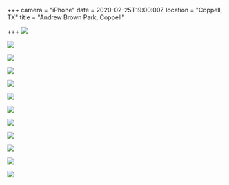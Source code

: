 +++
camera = "iPhone"
date = 2020-02-25T19:00:00Z
location = "Coppell, TX"
title = "Andrew Brown Park, Coppell"

+++
![](https://res.cloudinary.com/tobyblog/image/upload/v1582667482/img/FCB0FE25-7AD4-42C3-B774-3BB8EA5A9D34_wwxbnk.jpg)
<!--more-->

![](https://res.cloudinary.com/tobyblog/image/upload/v1582667507/img/29DBA9FD-52E4-4526-81C6-E40BC6BA056B_xadqt1.jpg)

![](https://res.cloudinary.com/tobyblog/image/upload/v1582667533/img/DD921D74-613D-498A-9A0E-AACC3DCF9F5F_q8r3at.jpg)

![](https://res.cloudinary.com/tobyblog/image/upload/v1582667565/img/2D24EDC5-1C3C-45C1-9ACB-05B54CE185BC_dfkj6n.jpg)

![](https://res.cloudinary.com/tobyblog/image/upload/v1582667595/img/34EE4450-EAEB-4C3A-AC27-1E0FECEB236D_e1kerz.jpg)

![](https://res.cloudinary.com/tobyblog/image/upload/v1582667618/img/B94F3EA8-D38A-4865-BC88-524138035F3B_cy1nix.jpg)

![](https://res.cloudinary.com/tobyblog/image/upload/v1582667635/img/3C2AA680-5092-4945-8E6F-FC9AAA66D9C4_vorsv8.jpg)

![](https://res.cloudinary.com/tobyblog/image/upload/v1582667657/img/039C86DA-8FC5-4C08-B0CE-25BF7650CA15_eqitdq.jpg)

![](https://res.cloudinary.com/tobyblog/image/upload/v1582667677/img/CD2BE27B-4AA5-454A-9608-3F6C2E0040C3_ps0p0k.jpg)

![](https://res.cloudinary.com/tobyblog/image/upload/v1582667694/img/378299D6-C702-4B12-9475-7434E0566F00_n0fppt.jpg)

![](https://res.cloudinary.com/tobyblog/image/upload/v1582667713/img/D8174846-DC06-4608-80B4-BFFC99A60084_cqur5n.jpg)

![](https://res.cloudinary.com/tobyblog/image/upload/v1582667737/img/5DE43A9C-4B1A-4284-8D96-45C834C1C032_j1zue8.jpg)